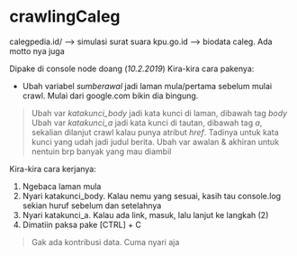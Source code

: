 # crawlingCaleg

calegpedia.id/ --> simulasi surat suara
kpu.go.id --> biodata caleg. Ada motto nya juga

Dipake di console node doang (*10.2.2019*)
Kira-kira cara pakenya:
- Ubah variabel *sumberawal* jadi laman mula/pertama sebelum mulai crawl. Mulai dari google.com bikin dia bingung. 
> Ubah var *katakunci_body* jadi kata kunci di laman, dibawah tag *body*
> Ubah var *katakunci_a* jadi kata kunci di tautan, dibawah tag *a*, sekalian dilanjut crawl kalau punya atribut *href*. Tadinya untuk kata kunci yang udah jadi judul berita.
> Ubah var awalan & akhiran untuk nentuin brp banyak yang mau diambil

Kira-kira cara kerjanya:
1. Ngebaca laman mula
2. Nyari katakunci_body. Kalau nemu yang sesuai, kasih tau console.log sekian huruf sebelum dan setelahnya
3. Nyari katakunci_a. Kalau ada link, masuk, lalu lanjut ke langkah (2)
4. Dimatiin paksa pake [CTRL] + C

> Gak ada kontribusi data. Cuma nyari aja
